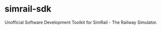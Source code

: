 simrail-sdk
===========

Unofficial Software Development Toolkit for SimRail - The Railway Simulator.
